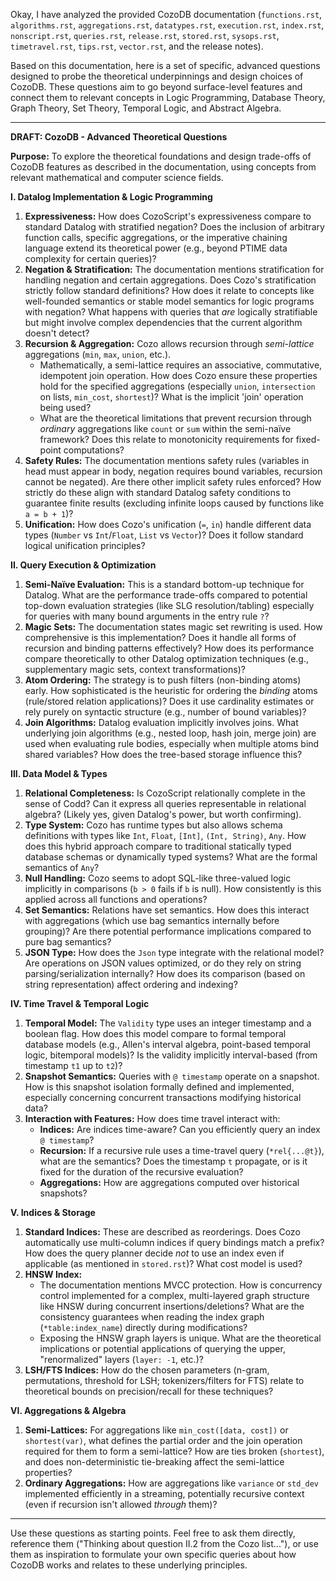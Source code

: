 Okay, I have analyzed the provided CozoDB documentation (`functions.rst`, `algorithms.rst`, `aggregations.rst`, `datatypes.rst`, `execution.rst`, `index.rst`, `nonscript.rst`, `queries.rst`, `release.rst`, `stored.rst`, `sysops.rst`, `timetravel.rst`, `tips.rst`, `vector.rst`, and the release notes).

Based on this documentation, here is a set of specific, advanced questions designed to probe the theoretical underpinnings and design choices of CozoDB. These questions aim to go beyond surface-level features and connect them to relevant concepts in Logic Programming, Database Theory, Graph Theory, Set Theory, Temporal Logic, and Abstract Algebra.

---

**DRAFT: CozoDB - Advanced Theoretical Questions**

**Purpose:** To explore the theoretical foundations and design trade-offs of CozoDB features as described in the documentation, using concepts from relevant mathematical and computer science fields.

**I. Datalog Implementation & Logic Programming**

1.  **Expressiveness:** How does CozoScript's expressiveness compare to standard Datalog with stratified negation? Does the inclusion of arbitrary function calls, specific aggregations, or the imperative chaining language extend its theoretical power (e.g., beyond PTIME data complexity for certain queries)?
2.  **Negation & Stratification:** The documentation mentions stratification for handling negation and certain aggregations. Does Cozo's stratification strictly follow standard definitions? How does it relate to concepts like well-founded semantics or stable model semantics for logic programs with negation? What happens with queries that *are* logically stratifiable but might involve complex dependencies that the current algorithm doesn't detect?
3.  **Recursion & Aggregation:** Cozo allows recursion through *semi-lattice* aggregations (`min`, `max`, `union`, etc.).
    *   Mathematically, a semi-lattice requires an associative, commutative, idempotent join operation. How does Cozo ensure these properties hold for the specified aggregations (especially `union`, `intersection` on lists, `min_cost`, `shortest`)? What is the implicit 'join' operation being used?
    *   What are the theoretical limitations that prevent recursion through *ordinary* aggregations like `count` or `sum` within the semi-naïve framework? Does this relate to monotonicity requirements for fixed-point computations?
4.  **Safety Rules:** The documentation mentions safety rules (variables in head must appear in body, negation requires bound variables, recursion cannot be negated). Are there other implicit safety rules enforced? How strictly do these align with standard Datalog safety conditions to guarantee finite results (excluding infinite loops caused by functions like `a = b + 1`)?
5.  **Unification:** How does Cozo's unification (`=`, `in`) handle different data types (`Number` vs `Int`/`Float`, `List` vs `Vector`)? Does it follow standard logical unification principles?

**II. Query Execution & Optimization**

1.  **Semi-Naïve Evaluation:** This is a standard bottom-up technique for Datalog. What are the performance trade-offs compared to potential top-down evaluation strategies (like SLG resolution/tabling) especially for queries with many bound arguments in the entry rule `?`?
2.  **Magic Sets:** The documentation states magic set rewriting is used. How comprehensive is this implementation? Does it handle all forms of recursion and binding patterns effectively? How does its performance compare theoretically to other Datalog optimization techniques (e.g., supplementary magic sets, context transformations)?
3.  **Atom Ordering:** The strategy is to push filters (non-binding atoms) early. How sophisticated is the heuristic for ordering the *binding* atoms (rule/stored relation applications)? Does it use cardinality estimates or rely purely on syntactic structure (e.g., number of bound variables)?
4.  **Join Algorithms:** Datalog evaluation implicitly involves joins. What underlying join algorithms (e.g., nested loop, hash join, merge join) are used when evaluating rule bodies, especially when multiple atoms bind shared variables? How does the tree-based storage influence this?

**III. Data Model & Types**

1.  **Relational Completeness:** Is CozoScript relationally complete in the sense of Codd? Can it express all queries representable in relational algebra? (Likely yes, given Datalog's power, but worth confirming).
2.  **Type System:** Cozo has runtime types but also allows schema definitions with types like `Int`, `Float`, `[Int]`, `(Int, String)`, `Any`. How does this hybrid approach compare to traditional statically typed database schemas or dynamically typed systems? What are the formal semantics of `Any`?
3.  **Null Handling:** Cozo seems to adopt SQL-like three-valued logic implicitly in comparisons (`b > 0` fails if `b` is null). How consistently is this applied across all functions and operations?
4.  **Set Semantics:** Relations have set semantics. How does this interact with aggregations (which use bag semantics internally before grouping)? Are there potential performance implications compared to pure bag semantics?
5.  **JSON Type:** How does the `Json` type integrate with the relational model? Are operations on JSON values optimized, or do they rely on string parsing/serialization internally? How does its comparison (based on string representation) affect ordering and indexing?

**IV. Time Travel & Temporal Logic**

1.  **Temporal Model:** The `Validity` type uses an integer timestamp and a boolean flag. How does this model compare to formal temporal database models (e.g., Allen's interval algebra, point-based temporal logic, bitemporal models)? Is the validity implicitly interval-based (from timestamp `t1` up to `t2`)?
2.  **Snapshot Semantics:** Queries with `@ timestamp` operate on a snapshot. How is this snapshot isolation formally defined and implemented, especially concerning concurrent transactions modifying historical data?
3.  **Interaction with Features:** How does time travel interact with:
    *   **Indices:** Are indices time-aware? Can you efficiently query an index `@ timestamp`?
    *   **Recursion:** If a recursive rule uses a time-travel query (`*rel{...@t}`), what are the semantics? Does the timestamp `t` propagate, or is it fixed for the duration of the recursive evaluation?
    *   **Aggregations:** How are aggregations computed over historical snapshots?

**V. Indices & Storage**

1.  **Standard Indices:** These are described as reorderings. Does Cozo automatically use multi-column indices if query bindings match a prefix? How does the query planner decide *not* to use an index even if applicable (as mentioned in `stored.rst`)? What cost model is used?
2.  **HNSW Index:**
    *   The documentation mentions MVCC protection. How is concurrency control implemented for a complex, multi-layered graph structure like HNSW during concurrent insertions/deletions? What are the consistency guarantees when reading the index graph (`*table:index_name`) directly during modifications?
    *   Exposing the HNSW graph layers is unique. What are the theoretical implications or potential applications of querying the upper, "renormalized" layers (`layer: -1`, etc.)?
3.  **LSH/FTS Indices:** How do the chosen parameters (n-gram, permutations, threshold for LSH; tokenizers/filters for FTS) relate to theoretical bounds on precision/recall for these techniques?

**VI. Aggregations & Algebra**

1.  **Semi-Lattices:** For aggregations like `min_cost([data, cost])` or `shortest(var)`, what defines the partial order and the join operation required for them to form a semi-lattice? How are ties broken (`shortest`), and does non-deterministic tie-breaking affect the semi-lattice properties?
2.  **Ordinary Aggregations:** How are aggregations like `variance` or `std_dev` implemented efficiently in a streaming, potentially recursive context (even if recursion isn't allowed *through* them)?

---

Use these questions as starting points. Feel free to ask them directly, reference them ("Thinking about question II.2 from the Cozo list..."), or use them as inspiration to formulate your own specific queries about how CozoDB works and relates to these underlying principles.

